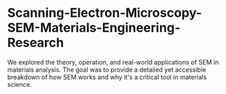 # Scanning-Electron-Microscopy-SEM-Materials-Engineering-Research
We explored the theory, operation, and real-world applications of SEM in materials analysis. The goal was to provide a detailed yet accessible breakdown of how SEM works and why it's a critical tool in materials science.
